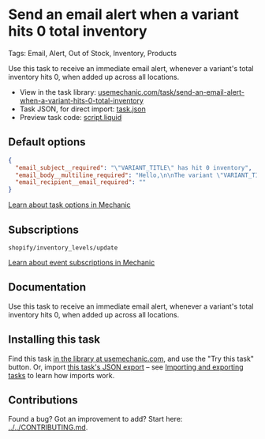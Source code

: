 # Send an email alert when a variant hits 0 total inventory

Tags: Email, Alert, Out of Stock, Inventory, Products

Use this task to receive an immediate email alert, whenever a variant's total inventory hits 0, when added up across all locations.

* View in the task library: [usemechanic.com/task/send-an-email-alert-when-a-variant-hits-0-total-inventory](https://usemechanic.com/task/send-an-email-alert-when-a-variant-hits-0-total-inventory)
* Task JSON, for direct import: [task.json](../../tasks/send-an-email-alert-when-a-variant-hits-0-total-inventory.json)
* Preview task code: [script.liquid](./script.liquid)

## Default options

```json
{
  "email_subject__required": "\"VARIANT_TITLE\" has hit 0 inventory",
  "email_body__multiline_required": "Hello,\n\nThe variant \"VARIANT_TITLE\" is now at 0 inventory, totaled across all locations.\n\n<a href=\"VARIANT_ADMIN_URL\">Manage this variant in Shopify</a>\n\nThanks,\nMechanic, for  {{ shop.name }}",
  "email_recipient__email_required": ""
}
```

[Learn about task options in Mechanic](https://docs.usemechanic.com/article/471-task-options)

## Subscriptions

```liquid
shopify/inventory_levels/update
```

[Learn about event subscriptions in Mechanic](https://docs.usemechanic.com/article/408-subscriptions)

## Documentation

Use this task to receive an immediate email alert, whenever a variant's total inventory hits 0, when added up across all locations.

## Installing this task

Find this task [in the library at usemechanic.com](https://usemechanic.com/task/send-an-email-alert-when-a-variant-hits-0-total-inventory), and use the "Try this task" button. Or, import [this task's JSON export](../../tasks/send-an-email-alert-when-a-variant-hits-0-total-inventory.json) – see [Importing and exporting tasks](https://docs.usemechanic.com/article/505-importing-and-exporting-tasks) to learn how imports work.

## Contributions

Found a bug? Got an improvement to add? Start here: [../../CONTRIBUTING.md](../../CONTRIBUTING.md).
